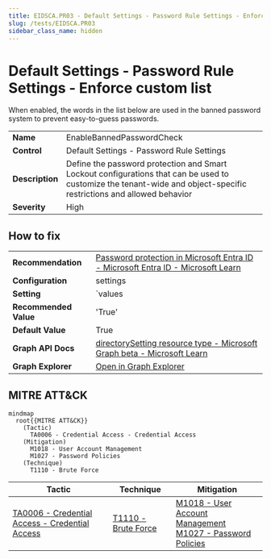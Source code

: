 ```yaml
---
title: EIDSCA.PR03 - Default Settings - Password Rule Settings - Enforce custom list
slug: /tests/EIDSCA.PR03
sidebar_class_name: hidden
---
```


# Default Settings - Password Rule Settings - Enforce custom list

When enabled, the words in the list below are used in the banned password system to prevent easy-to-guess passwords.

| | |
|-|-|
| **Name** | EnableBannedPasswordCheck |
| **Control** | Default Settings - Password Rule Settings |
| **Description** | Define the password protection and Smart Lockout configurations that can be used to customize the tenant-wide and object-specific restrictions and allowed behavior |
| **Severity** | High |

## How to fix
| | |
|-|-|
| **Recommendation** | [Password protection in Microsoft Entra ID - Microsoft Entra ID - Microsoft Learn](https://learn.microsoft.com/en-us/azure/active-directory/authentication/concept-password-ban-bad#global-banned-password-list) |
| **Configuration** | settings |
| **Setting** | `values | where-object name -eq 'EnableBannedPasswordCheck' | select-object -expand value` |
| **Recommended Value** | 'True' |
| **Default Value** | True |
| **Graph API Docs** | [directorySetting resource type - Microsoft Graph beta - Microsoft Learn](https://learn.microsoft.com/en-us/graph/api/resources/directorysetting) |
| **Graph Explorer** | [Open in Graph Explorer](https://developer.microsoft.com/en-us/graph/graph-explorer?request=settings&method=GET&version=beta&GraphUrl=https://graph.microsoft.com) |


## MITRE ATT&CK

```mermaid
mindmap
  root{{MITRE ATT&CK}}
    (Tactic)
      TA0006 - Credential Access - Credential Access
    (Mitigation)
      M1018 - User Account Management
      M1027 - Password Policies
    (Technique)
      T1110 - Brute Force
```
|Tactic|Technique|Mitigation|
|---|---|---|
|[TA0006 - Credential Access - Credential Access](https://attack.mitre.org/tactics/TA0006)|[T1110 - Brute Force](https://attack.mitre.org/techniques/T1110)|[M1018 - User Account Management](https://attack.mitre.org/mitigations/M1018)<br/>[M1027 - Password Policies](https://attack.mitre.org/mitigations/M1027)|

